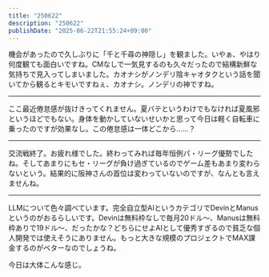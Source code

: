 ```yaml
---
title: "250622"
description: "250622"
publishDate: "2025-06-22T21:55:24+09:00"
---
```


機会があったので久しぶりに「千と千尋の神隠し」を観ました。いやぁ、やはり何度観ても面白いですね。CMなしで一気見するのも久々だったので結構新鮮な気持ちで見入ってしまいました。カオナシがノンデリ陰キャオタクという話を聞いてから観るとキモいですねぇ、カオナシ。ノンデリの神ですね。

---

ここ最近倦怠感が抜けきってくれません。夏バテというわけでもなければ夏風邪というほどでもない。身体を動かしていないせいかと思って今日は軽く自転車に乗ったのですが効果なし。この倦怠感は一体どこから……？

---

交流戦終了。お疲れ様でした。終わってみれば毎年恒例パ・リーグ優勢でしたね。そしてあまりにもセ・リーグが負け過ぎているのでゲーム差もあまり変わらないという。結果的に阪神さんの首位は変わっていないのですが、なんとも言えませんね。

---

LLMについて色々調べています。完全自立型AIというカテゴリでDevinとManusというのがおるらしいです。Devinは無料枠なしで毎月20ドル～、Manusは無料枠ありで19ドル～、だったかな？どちらにせよAIとして優秀すぎるので貧乏な個人開発では使えそうにありません。もっと大きな規模のプロジェクトでMAX課金するのがベターなのでしょうね。

今日は大体こんな感じ。